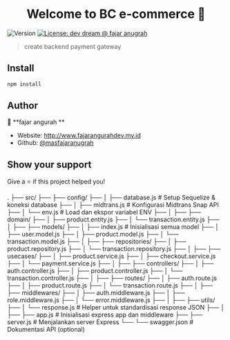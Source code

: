 <h1 align="center">Welcome to BC e-commerce 👋</h1>
<p>
  <img alt="Version" src="https://img.shields.io/badge/version-1.0.0-blue.svg?cacheSeconds=2592000" />
  <a href="#" target="_blank">
    <img alt="License: dev dream @ fajar anugrah" src="https://img.shields.io/badge/License-dev dream @ fajar anugrah-yellow.svg" />
  </a>
</p>

> create backend payment gateway

## Install

```sh
npm install
```

## Author

👤 **fajar angurah **

* Website: http://www.fajarangurahdev.my.id
* Github: [@masfajaranugrah](https://github.com/masfajaranugrah)

## Show your support

Give a ⭐️ if this project helped you!

.
├── src/
├── ├── config/
├── │   ├── database.js         # Setup Sequelize & koneksi database
├── │   ├── midtrans.js         # Konfigurasi Midtrans Snap API
├── │   └── env.js              # Load dan ekspor variabel ENV
├── │
├── ├── domain/
├── │   ├── product.entity.js
├── │   └── transaction.entity.js
├── │
├── ├── models/
├── │   ├── index.js            # Inisialisasi semua model
├── │   ├── user.model.js
├── │   ├── product.model.js
├── │   └── transaction.model.js
├── │
├── ├── repositories/
├── │   ├── product.repository.js
├── │   └── transaction.repository.js
├── │
├── ├── usecases/
├── │   ├── product.service.js
├── │   ├── checkout.service.js
├── │   └── payment.service.js
├── │
├── ├── controllers/
├── │   ├── auth.controller.js
├── │   ├── product.controller.js
├── │   └── transaction.controller.js
├── │
├── ├── routes/
├── │   ├── auth.route.js
├── │   ├── product.route.js
├── │   └── transaction.route.js
├── │
├── ├── middlewares/
├── │   ├── auth.middleware.js
├── │   ├── role.middleware.js
├── │   └── error.middleware.js
├── │
├── ├── utils/
├── │   └── response.js         # Helper untuk standardisasi response JSON
├── │
├── ├── app.js                  # Inisialisasi express app dan middleware
├── ├── server.js               # Menjalankan server Express
└── └── swagger.json            # Dokumentasi API (optional)